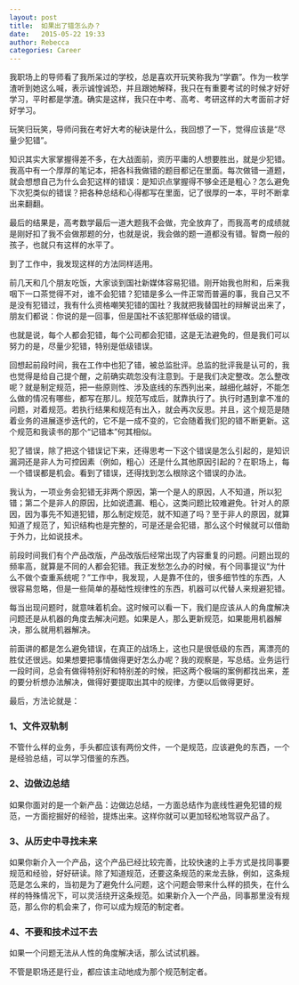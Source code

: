 ```yaml
---
layout: post
title:  如果出了错怎么办？
date:   2015-05-22 19:33
author: Rebecca
categories: Career
---
```


我职场上的导师看了我所呆过的学校，总是喜欢开玩笑称我为“学霸”。作为一枚学渣听到她这么喊，表示诚惶诚恐，并且跟她解释，我只在有重要考试的时候才好好学习，平时都是学渣。确实是这样，我只在中考、高考、考研这样的大考面前才好好学习。

玩笑归玩笑，导师问我在考好大考的秘诀是什么，我回想了一下，觉得应该是“尽量少犯错”。

<!-- more -->

知识其实大家掌握得差不多，在大战面前，资历平庸的人想要胜出，就是少犯错。我高中有一个厚厚的笔记本，把各科我做错的题目都记在里面。每次做错一道题，就会想想自己为什么会犯这样的错误：是知识点掌握得不够全还是粗心？怎么避免下次犯类似的错误？把各种总结和心得都写在里面，记了很厚的一本，平时不断拿出来翻翻。

最后的结果是，高考数学最后一道大题我不会做，完全放弃了，而我高考的成绩就是刚好扣了我不会做那题的分，也就是说，我会做的题一道都没有错。智商一般的孩子，也就只有这样的水平了。

到了工作中，我发现这样的方法同样适用。

前几天和几个朋友吃饭，大家谈到国社新媒体容易犯错。刚开始我也附和，后来我咽下一口茶觉得不对，谁不会犯错？犯错是多么一件正常而普遍的事，我自己又不是没有犯错过，我有什么资格嘲笑犯错的国社？我就把我替国社的辩解说出来了，朋友们都说：你说的是一回事，但是国社不该犯那样低级的错误。

也就是说，每个人都会犯错，每个公司都会犯错，这是无法避免的，但是我们可以努力的是，尽量少犯错，特别是低级错误。

回想起前段时间，我在工作中也犯了错，被总监批评。总监的批评我是认可的，我也觉得是给自己提个醒，之前确实疏忽没有注意到。于是我们决定整改。怎么整改呢？就是制定规范，把一些原则性、涉及底线的东西列出来，越细化越好，不能怎么做的情况有哪些，都写在那儿。规范写成后，就靠执行了。执行时遇到拿不准的问题，对着规范。若执行结果和规范有出入，就会再次反思。并且，这个规范是随着业务的进展逐步迭代的，它不是一成不变的，它会随着我们犯的错不断更新。这个规范和我读书的那个“记错本”何其相似。

犯了错误，除了把这个错误记下来，还得思考一下这个错误是怎么引起的，是知识漏洞还是非人为可控因素（例如，粗心）还是什么其他原因引起的？在职场上，每一个错误都是机会。看到了错误，还得找到怎么根除这个错误的办法。

我认为，一项业务会犯错无非两个原因，第一个是人的原因，人不知道，所以犯错；第二个是非人的原因，比如说遗漏、粗心，这类问题比较难避免。针对人的原因，因为事先不知道犯错，那么制定规范，就不知道了吗？至于非人的原因，就算知道了规范了，知识结构也是完整的，可是还是会犯错，那么这个时候就可以借助于外力，比如说技术。

前段时间我们有个产品改版，产品改版后经常出现了内容重复的问题。问题出现的频率高，就算是不同的人都会犯错。我正发愁怎么办的时候，有个同事提议“为什么不做个查重系统呢？”工作中，我发现，人是靠不住的，很多细节性的东西，人很容易忽略，但是一些简单的基础性规律性的东西，机器可以代替人来规避犯错。

每当出现问题时，就意味着机会。这时候可以看一下，我们是应该从人的角度解决问题还是从机器的角度去解决问题。如果是人，那么更新规范，如果能用机器解决，那么就用机器解决。

前面讲的都是怎么避免错误，在真正的战场上，这也只是很低级的东西，离漂亮的胜仗还很远。如果想要把事情做得更好怎么办呢？我的观察是，写总结。业务运行一段时间，总会有做得特别好和特别差的时候，把这两个极端的案例都找出来，差的要分析想办法解决，做得好要提取出其中的规律，方便以后做得更好。

最后，方法论就是：

### 1、文件双轨制

不管什么样的业务，手头都应该有两份文件，一个是规范，应该避免的东西，一个是经验总结，可以学习借鉴的东西。

### 2、边做边总结

如果你面对的是一个新产品：边做边总结，一方面总结作为底线性避免犯错的规范，一方面挖掘好的经验，提炼出来。这样你就可以更加轻松地驾驭产品了。

### 3、从历史中寻找未来 

如果你新介入一个产品，这个产品已经比较完善，比较快速的上手方式是找同事要规范和经验，好好研读。除了知道规范，还要这条规范的来龙去脉，例如，这条规范是怎么来的，当初是为了避免什么问题，这个问题会带来什么样的损失，在什么样的特殊情况下，可以灵活绕开这条规范。如果新介入一个产品，同事那里没有规范，那么你的机会来了，你可以成为规范的制定者。

### 4、不要和技术过不去

如果一个问题无法从人性的角度解决话，那么试试机器。

不管是职场还是行业，都应该主动地成为那个规范制定者。